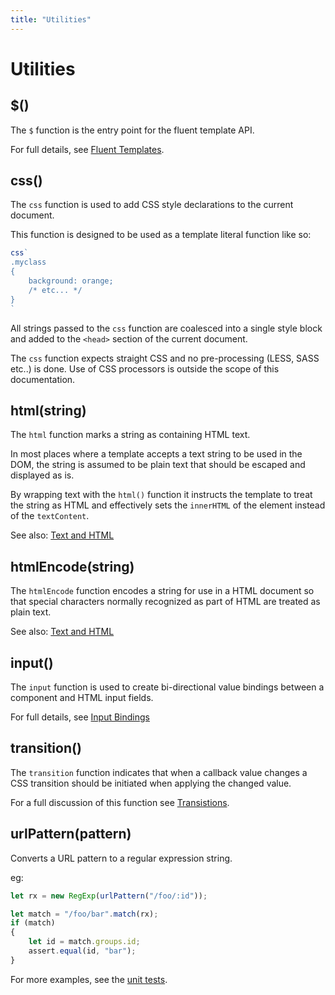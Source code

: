 ```yaml
---
title: "Utilities"
---
```

# Utilities

## $() 

The `$` function is the entry point for the fluent template API.

For full details, see [Fluent Templates](templateFluent).


## css()

The `css` function is used to add CSS style declarations to the current
document.

This function is designed to be used as a template literal function
like so:

```js
css`
.myclass
{
    background: orange;
    /* etc... */
}
`
```

All strings passed to the `css` function are coalesced into a single
style block and added to the `<head>` section of the current document.

The `css` function expects straight CSS and no pre-processing (LESS, 
SASS etc..) is done.  Use of CSS processors is outside the scope
of this documentation.



## html(string)

The `html` function marks a string as containing HTML text.

In most places where a template accepts a text string to be used in the
DOM, the string is assumed to be plain text that should be escaped and 
displayed as is.

By wrapping text with the `html()` function it instructs the template
to treat the string as HTML and effectively sets the `innerHTML` of the
element instead of the `textContent`.

See also: [Text and HTML](templateText)


## htmlEncode(string)

The `htmlEncode` function encodes a string for use in a HTML document so 
that special characters normally recognized as part of HTML are treated
as plain text.

See also: [Text and HTML](templateText)



## input()

The `input` function is used to create bi-directional value bindings
between a component and HTML input fields.

For full details, see [Input Bindings](templateInput)


## transition()

The `transition` function indicates that when a callback value changes
a CSS transition should be initiated when applying the changed value.

For a full discussion of this function see [Transistions](templateTransitions).



## urlPattern(pattern)

Converts a URL pattern to a regular expression string.

eg: 

```js
let rx = new RegExp(urlPattern("/foo/:id"));

let match = "/foo/bar".match(rx);
if (match)
{
    let id = match.groups.id;
    assert.equal(id, "bar");
}
```

For more examples, see the [unit tests](https://github.com/codeonlyjs/core/blob/main/test/urlPattern.js).

